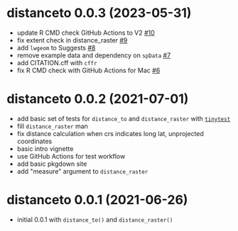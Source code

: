 # distanceto 0.0.3 (2023-05-31)

* update R CMD check GitHub Actions to V2 [#10](https://github.com/robitalec/distance-to/pull/10)
* fix extent check in distance_raster [#9](https://github.com/robitalec/distance-to/pull/9)
* add `lwgeom` to Suggests [#8](https://github.com/robitalec/distance-to/pull/8)
* remove example data and dependency on `spData` [#7](https://github.com/robitalec/distance-to/pull/7)
* add CITATION.cff with `cffr`
* fix R CMD check with GitHub Actions for Mac [#6](https://github.com/robitalec/distance-to/pull/6)

# distanceto 0.0.2 (2021-07-01)

* add basic set of tests for `distance_to` and `distance_raster` with [`tinytest`](https://github.com/markvanderloo/tinytest/)
* fill `distance_raster` man
* fix distance calculation when crs indicates long lat, unprojected coordinates
* basic intro vignette
* use GitHub Actions for test workflow
* add basic pkgdown site
* add "measure" argument to `distance_raster`


# distanceto 0.0.1 (2021-06-26)

* initial 0.0.1 with `distance_to()` and `distance_raster()`
